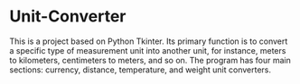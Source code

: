 # Unit-Converter
  
This is a project based on Python Tkinter. Its primary function is to convert a specific type of measurement unit into another unit, for instance, meters to kilometers, centimeters to meters, and so on. The program has four main sections: currency, distance, temperature, and weight unit converters.
